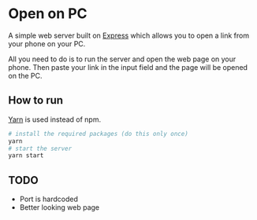 # Open on PC

A simple web server built on [Express](https://expressjs.com/) which allows you to open a link from your phone on your PC.

All you need to do is to run the server and open the web page on your phone. Then paste your link in the input field and the page will be opened on the PC.

## How to run

[Yarn](https://yarnpkg.com) is used instead of npm.

``` sh
# install the required packages (do this only once)
yarn
# start the server
yarn start
```

## TODO

+ Port is hardcoded
+ Better looking web page
